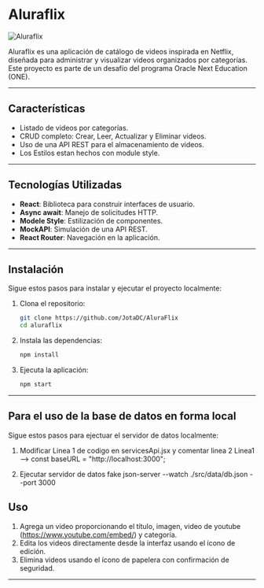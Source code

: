 # Aluraflix

![Aluraflix]()

Aluraflix es una aplicación de catálogo de videos inspirada en Netflix, diseñada para administrar y visualizar videos organizados por categorías. Este proyecto es parte de un desafío del programa Oracle Next Education (ONE).

---

## **Características**
- Listado de videos por categorías.
- CRUD completo: Crear, Leer, Actualizar y Eliminar videos.
- Uso de una API REST para el almacenamiento de videos.
- Los Estilos estan hechos con module style.

---

## **Tecnologías Utilizadas**
- **React**: Biblioteca para construir interfaces de usuario.
- **Async await**: Manejo de solicitudes HTTP.
- **Modele Style**: Estilización de componentes.
- **MockAPI**: Simulación de una API REST.
- **React Router**: Navegación en la aplicación.

---

## **Instalación**
Sigue estos pasos para instalar y ejecutar el proyecto localmente:

1. Clona el repositorio:
   ```bash
   git clone https://github.com/JotaDC/AluraFlix
   cd aluraflix
   ```

2. Instala las dependencias:
   ```bash
   npm install
   ```

3. Ejecuta la aplicación:
   ```bash
   npm start
   ```

---
## **Para el uso de la base de datos en forma local**
Sigue estos pasos para ejectuar el servidor de datos localmente:
1. Modificar Linea 1 de codigo en servicesApi.jsx y comentar linea 2
   Linea1 --> const baseURL = "http://localhost:3000";

2. Ejecutar servidor de datos fake
   json-server --watch ./src/data/db.json --port 3000

## **Uso**
1. Agrega un video proporcionando el título, imagen, video de youtube (https://www.youtube.com/embed/) y categoría.
2. Edita los videos directamente desde la interfaz usando el ícono de edición.
3. Elimina videos usando el ícono de papelera con confirmación de seguridad.

---



